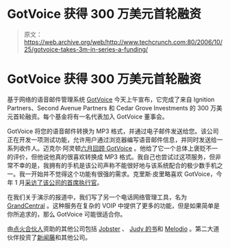 # GotVoice 获得 300 万美元首轮融资

> 原文：<https://web.archive.org/web/http://www.techcrunch.com:80/2006/10/25/gotvoice-takes-3m-in-series-a-funding/>

# GotVoice 获得 300 万美元首轮融资

 [](https://web.archive.org/web/20220119231855/http://www.gotvoice.com/) 基于网络的语音邮件管理系统 [GotVoice](https://web.archive.org/web/20220119231855/http://gotvoice.com/) 今天上午宣布，它完成了来自 Ignition Partners、Second Avenue Partners 和 Cedar Grove Investments 的 300 万美元首轮融资。每个基金将有一名代表加入 GotVoice 董事会。

GotVoice 将您的语音邮件转换为 MP3 格式，并通过电子邮件发送给您。该公司正在开发一项测试功能，允许用户通过浏览器编写语音邮件信息，并同时发送给一系列收件人。迈克尔·阿灵顿[六月回顾 GotVoice](https://web.archive.org/web/20220119231855/http://www.beta.techcrunch.com/2006/06/03/get-voicemail-in-your-email-inbox-gotvoice/) 。他给了它一个总体上褒贬不一的评价，但他说他真的很喜欢转换成 MP3 格式。我自己也尝试过这项服务，但非常不幸的是，我拥有的手机是该公司声称不能很好地与该系统配合的极少数手机之一。我一开始并不觉得这个功能有很强的需求。克里斯·皮里略喜欢 GotVoice，今年 1 月[采访了该公司的首席执行官](https://web.archive.org/web/20220119231855/http://www.thechrispirilloshow.com/2006/01/21/why-everyone-should-be-asking-gotvoice/)。

在我们关于演示的报道中，我们写了另一个电话网络管理工具，名为 [GrandCentral](https://web.archive.org/web/20220119231855/https://beta.techcrunch.com/tag/grandcentral) 。这种服务在复杂的 VOIP 中提供了更多的功能，但是如果简单是你所追求的，那么 GotVoice 可能很适合你。

由[点火合伙人](https://web.archive.org/web/20220119231855/http://ignitionpartners.com/)资助的其他公司包括 [Jobster](https://web.archive.org/web/20220119231855/http://jobster.com/) 、 [Judy 的书](https://web.archive.org/web/20220119231855/http://judysbook.com/)和 [Melodio](https://web.archive.org/web/20220119231855/http://www.melodeo.com/) 。第二大道伙伴投资了[新闻藤](https://web.archive.org/web/20220119231855/http://newsvine.com/)和其他公司。
